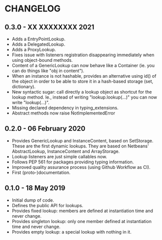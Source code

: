 CHANGELOG
=========

0.3.0 - XX XXXXXXXX 2021
------------------------

- Adds a EntryPointLookup.
- Adds a DelegatedLookup.
- Adds a ProxyLookup.
- Fixes issue with listeners registration disappearing immediately when using object-bound methods.
- Content of a GenericLookup can now behave like a Container (ie. you can do things like "obj in content").
- When an instance is not hashable, provides an alternative using id() of the object in order to be
  able to store it in a hash-based storage (set, dictionary).
- New syntactic sugar: call directly a lookup object as shortcut for the lookup method. Ie.,
  instead of writing "lookup.lookup(...)" you can now write "lookup(...)".
- Missing declared dependency in typing_extensions.
- Abstract methods now raise NotImplementedError

0.2.0 - 06 February 2020
------------------------

- Provides GenericLookup and InstanceContent, based on SetStorage. These are the first dynamic
  lookups. They are based on Netbeans' AbstractLookup, InstanceContent and ArrayStorage.
- Lookup listeners are just simple callables now.
- Follows PEP 561 for packages providing typing information.
- Improved quality assurance process (using Github Workflow as CI).
- First (proto-)documentation.

0.1.0 - 18 May 2019
-------------------

- Initial dump of code.
- Defines the public API for lookups.
- Provides fixed lookup: members are defined at instantiation time and never change.
- Provides singleton lookup: only one member defined at instantiation time and never change.
- Provides empty lookup: a special lookup with nothing in it.
